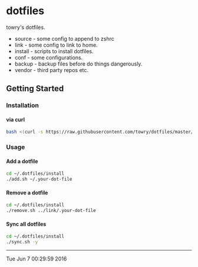 # dotfiles

towry's dotfiles.

* source - some config to append to zshrc
* link - some config to link to home.
* install - scripts to install dotfiles.
* conf - some configurations.
* backup - backup files before do things dangerously.
* vendor - third party repos etc.

## Getting Started

### Installation

#### via curl

```bash
bash <(curl -s https://raw.githubusercontent.com/towry/dotfiles/master/install/boot.sh)
```

### Usage

#### Add a dotfile

```bash
cd ~/.dotfiles/install
./add.sh ~/.your-dot-file
```

#### Remove a dotfile

```bash
cd ~/.dotfiles/install
./remove.sh ../link/.your-dot-file
```

#### Sync all dotfiles

```bash
cd ~/.dotfiles/install
./sync.sh -y
```


------------------------
Tue Jun  7 00:29:59 2016
~~~~~~~~
